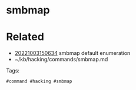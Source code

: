 # smbmap

# Related

- [20221003150634](/zet/20221003150634/README.md) smbmap default enumeration
- ~/kb/hacking/commands/smbmap.md

Tags:

    #command #hacking #smbmap 
